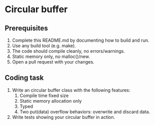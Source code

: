 # Circular buffer

## Prerequisites

1. Complete this README.md by documenting how to build and run.
2. Use any build tool (e.g. make).
3. The code should compile cleanly, no errors/warnings.
4. Static memory only, no malloc()/new.
5. Open a pull request with your changes.

## Coding task

1. Write an circular buffer class with the following features:
    1. Compile time fixed size
    2. Static memory allocation only
    3. Typed
    4. Two put(data) overflow behaviors: overwrite and discard data.
2. Write tests showing your circular buffer in action.
